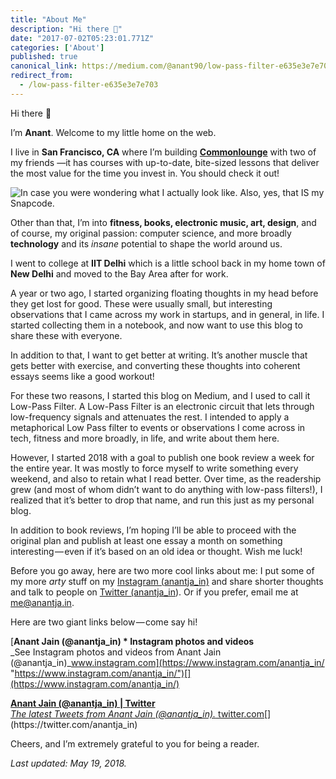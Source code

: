 ```yaml
---
title: "About Me"
description: "Hi there 👋"
date: "2017-07-02T05:23:01.771Z"
categories: ['About']
published: true
canonical_link: https://medium.com/@anant90/low-pass-filter-e635e3e7e703
redirect_from:
  - /low-pass-filter-e635e3e7e703
---
```


Hi there 👋

I’m **Anant**. Welcome to my little home on the web.

I live in **San Francisco, CA** where I’m building [**Commonlounge**](https://www.commonlounge.com) with two of my friends —it has courses with up-to-date, bite-sized lessons that deliver the most value for the time you invest in. You should check it out!

![In case you were wondering what I actually look like. Also, yes, that IS my Snapcode.](/assets/blog/about-me/asset-1.jpeg)

Other than that, I’m into **fitness, books, electronic music, art, design**, and of course, my original passion: computer science, and more broadly **technology** and its _insane_ potential to shape the world around us.

I went to college at **IIT Delhi** which is a little school back in my home town of **New Delhi** and moved to the Bay Area after for work.

A year or two ago, I started organizing floating thoughts in my head before they get lost for good. These were usually small, but interesting observations that I came across my work in startups, and in general, in life. I started collecting them in a notebook, and now want to use this blog to share these with everyone.

In addition to that, I want to get better at writing. It’s another muscle that gets better with exercise, and converting these thoughts into coherent essays seems like a good workout!

For these two reasons, I started this blog on Medium, and I used to call it Low-Pass Filter. A Low-Pass Filter is an electronic circuit that lets through low-frequency signals and attenuates the rest. I intended to apply a metaphorical Low Pass filter to events or observations I come across in tech, fitness and more broadly, in life, and write about them here.

However, I started 2018 with a goal to publish one book review a week for the entire year. It was mostly to force myself to write something every weekend, and also to retain what I read better. Over time, as the readership grew (and most of whom didn’t want to do anything with low-pass filters!), I realized that it’s better to drop that name, and run this just as my personal blog.

In addition to book reviews, I’m hoping I’ll be able to proceed with the original plan and publish at least one essay a month on something interesting — even if it’s based on an old idea or thought. Wish me luck!

Before you go away, here are two more cool links about me: I put some of my more _arty_ stuff on my [Instagram (anantja_in)](https://www.instagram.com/anantja_in/) and share shorter thoughts and talk to people on [Twitter (anantja_in](https://twitter.com/anantja_in)). Or if you prefer, email me at [me@anantja.in](mailto:me@anantja.in).

Here are two giant links below — come say hi!

[**Anant Jain (@anantja_in) \* Instagram photos and videos**  
_See Instagram photos and videos from Anant Jain (@anantja_in)_www.instagram.com](https://www.instagram.com/anantja_in/ "https://www.instagram.com/anantja_in/")[](https://www.instagram.com/anantja_in/)

[**Anant Jain (@anantja_in) | Twitter**  
_The latest Tweets from Anant Jain (@anantja_in)._ twitter.com](https://twitter.com/anantja_in "https://twitter.com/anantja_in")[](https://twitter.com/anantja_in)

Cheers, and I’m extremely grateful to you for being a reader.

_Last updated: May 19, 2018._
